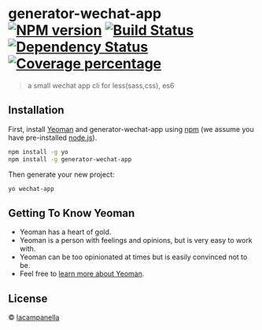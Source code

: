 # generator-wechat-app [![NPM version][npm-image]][npm-url] [![Build Status][travis-image]][travis-url] [![Dependency Status][daviddm-image]][daviddm-url] [![Coverage percentage][coveralls-image]][coveralls-url]
> a small wechat app cli for less(sass,css), es6

## Installation

First, install [Yeoman](http://yeoman.io) and generator-wechat-app using [npm](https://www.npmjs.com/) (we assume you have pre-installed [node.js](https://nodejs.org/)).

```bash
npm install -g yo
npm install -g generator-wechat-app
```

Then generate your new project:

```bash
yo wechat-app
```

## Getting To Know Yeoman

 * Yeoman has a heart of gold.
 * Yeoman is a person with feelings and opinions, but is very easy to work with.
 * Yeoman can be too opinionated at times but is easily convinced not to be.
 * Feel free to [learn more about Yeoman](http://yeoman.io/).

## License

 © [lacampanella](https://github.com/lalalacampanella)


[npm-image]: https://badge.fury.io/js/generator-wechat-app.svg
[npm-url]: https://npmjs.org/package/generator-wechat-app
[travis-image]: https://travis-ci.org/lalalacampanella/generator-wechat-app.svg?branch=master
[travis-url]: https://travis-ci.org/lalalacampanella/generator-wechat-app
[daviddm-image]: https://david-dm.org/lalalacampanella/generator-wechat-app.svg?theme=shields.io
[daviddm-url]: https://david-dm.org/lalalacampanella/generator-wechat-app
[coveralls-image]: https://coveralls.io/repos/lalalacampanella/generator-wechat-app/badge.svg
[coveralls-url]: https://coveralls.io/r/lalalacampanella/generator-wechat-app
